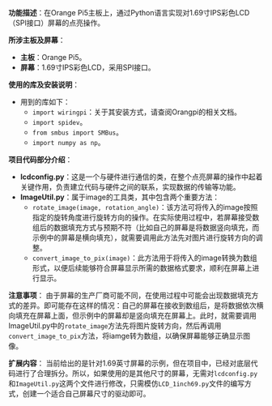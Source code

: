 **功能描述**：在Orange Pi5主板上，通过Python语言实现对1.69寸IPS彩色LCD（SPI接口）屏幕的点亮操作。

**所涉主板及屏幕**：
- **主板**：Orange Pi5。
- **屏幕**：1.69寸IPS彩色LCD，采用SPI接口。

**使用的库及安装说明**：
- 用到的库如下：
    - `import wiringpi`：关于其安装方式，请查阅Orangpi的相关文档。
    - `import spidev`。
    - `from smbus import SMBus`。
    - `import numpy as np`。

**项目代码部分介绍**：
- **lcdconfig.py**：这是一个与硬件进行通信的类，在整个点亮屏幕的操作中起着关键作用，负责建立代码与硬件之间的联系，实现数据的传输等功能。
- **ImageUtil.py**：属于image的工具类，其中包含两个重要方法：
    - `rotate_image(image, rotation_angle)`：该方法可将传入的image按照指定的旋转角度进行旋转方向的操作。在实际使用过程中，若屏幕接受数组后的数据填充方式与预期不符（比如自己的屏幕是将数据竖向填充，而示例中的屏幕是横向填充），就需要调用此方法先对图片进行旋转方向的调整。
    - `convert_image_to_pix(image)`：此方法用于将传入的image转换为数组形式，以便后续能够符合屏幕显示所需的数据格式要求，顺利在屏幕上进行显示。

**注意事项**：
由于屏幕的生产厂商可能不同，在使用过程中可能会出现数据填充方式的差异。即可能存在这样的情况：自己的屏幕在接收到数组后，是将数据依次横向填充在屏幕上面，但示例中的屏幕却是竖向填充在屏幕上。此时，就需要调用ImageUtil.py中的`rotate_image`方法先将图片旋转方向，然后再调用`convert_image_to_pix`方法，将iamge转为数组，以确保屏幕能够正确显示图像。

**扩展内容**：
当前给出的是针对1.69英寸屏幕的示例，但在项目中，已经对底层代码进行了合理拆分。所以，如果使用的是其他尺寸的屏幕，无需对`lcdconfig.py`和`ImageUtil.py`这两个文件进行修改，只需模仿`LCD_1inch69.py`文件的编写方式，创建一个适合自己屏幕尺寸的驱动即可。
